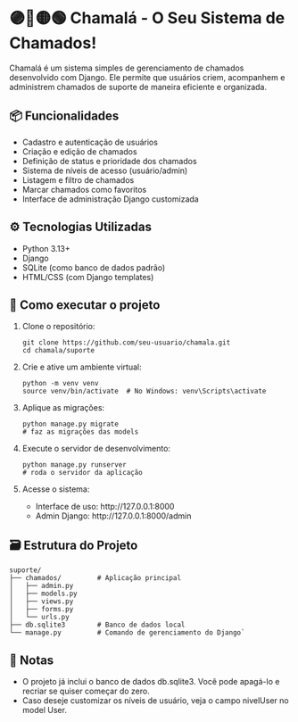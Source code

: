 <h1>🟣🔴🟡🟢 Chamalá - O Seu Sistema de Chamados!</h1>
Chamalá é um sistema simples de gerenciamento de chamados desenvolvido com Django. Ele permite que usuários criem, acompanhem e administrem chamados de suporte de maneira eficiente e organizada.

<h2>📦 Funcionalidades</h2>
<ul>
  <li>Cadastro e autenticação de usuários</li>
  <li>Criação e edição de chamados</li>
  <li>Definição de status e prioridade dos chamados</li>
  <li>Sistema de níveis de acesso (usuário/admin)</li>
  <li>Listagem e filtro de chamados</li>
  <li>Marcar chamados como favoritos</li>
  <li>Interface de administração Django customizada</li>
</ul>

<h2>⚙️ Tecnologias Utilizadas</h2>
<ul>
  <li>Python 3.13+</li>
  <li>Django</li>
  <li>SQLite (como banco de dados padrão)</li>
  <li>HTML/CSS (com Django templates)</li>
</ul>

<h2>🚀 Como executar o projeto</h2>
<ol>
  <li>Clone o repositório:</li>
  
    git clone https://github.com/seu-usuario/chamala.git
    cd chamala/suporte
    
  <li>Crie e ative um ambiente virtual:</li>
  
    python -m venv venv
    source venv/bin/activate  # No Windows: venv\Scripts\activate

  <li>Aplique as migrações:</li>
  
    python manage.py migrate
    # faz as migrações das models

  <li>Execute o servidor de desenvolvimento:</li>

    python manage.py runserver
    # roda o servidor da aplicação

  <li>Acesse o sistema:</li>
    <ul>
      <li>Interface de uso: http://127.0.0.1:8000</li>
      <li>Admin Django: http://127.0.0.1:8000/admin</li>
    </ul>
</ol>

<h2>🗃️ Estrutura do Projeto</h2>

    suporte/
    ├── chamados/         # Aplicação principal
    │   ├── admin.py
    │   ├── models.py
    │   ├── views.py
    │   ├── forms.py
    │   └── urls.py
    ├── db.sqlite3        # Banco de dados local
    └── manage.py         # Comando de gerenciamento do Django`

<h2>📌 Notas</h2>
<ul>
  <li>O projeto já inclui o banco de dados db.sqlite3. Você pode apagá-lo e recriar se quiser começar do zero.</li>
  <li>Caso deseje customizar os níveis de usuário, veja o campo nivelUser no model User.</li>
</ul>
